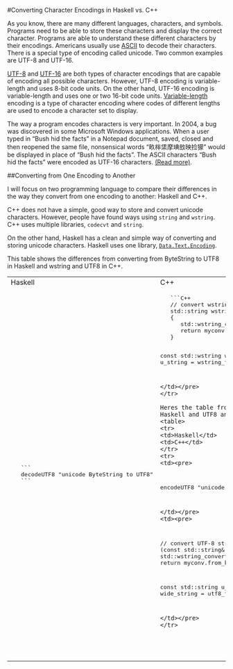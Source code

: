 #Converting Character Encodings in Haskell vs. C++

As you know, there are many different languages, characters, and symbols. Programs need to be able to store these characters and display the correct character. Programs are able to understand these different characters by their encodings. Americans usually use [ASCII](http://www.asciitable.com/) to decode their characters. There is a special type of encoding called unicode. Two common examples are UTF-8 and UTF-16.

[UTF-8](http://en.wikipedia.org/wiki/UTF-8) and [UTF-16](http://en.wikipedia.org/wiki/UTF-16) are both types of character encodings that are capable of encoding all possible characters. However, UTF-8 encoding is variable-length and uses 8-bit code units. On the other hand, UTF-16 encoding is variable-length and uses one or two 16-bit code units. [Variable-length](http://en.wikipedia.org/wiki/Variable-width_encoding) encoding is a type of character encoding where codes of different lengths are used to encode a character set to display.

The way a program encodes characters is very important. In 2004, a bug was discovered in some Microsoft Windows applications. When a user typed in “Bush hid the facts” in a Notepad document, saved, closed and then reopened the same file, nonsensical words “畂桳栠摩琠敨映捡獴” would be displayed in place of “Bush hid the facts”. The ASCII characters “Bush hid the facts” were encoded as UTF-16 characters. [(Read more)](http://en.wikipedia.org/wiki/Bush_hid_the_facts).

##Converting from One Encoding to Another

I will focus on two programming language to compare their differences in the way they convert from one encoding to another: Haskell and C++.

C++ does not have a simple, good way to store and convert unicode characters. However, people have found ways using `string` and `wstring`. C++ uses multiple libraries, `codecvt` and `string`.

On the other hand, Haskell has a clean and simple way of converting and storing unicode characters. Haskell uses one library, [`Data.Text.Encoding`](http://hackage.haskell.org/package/text-1.1.1.3/docs/Data-Text-Encoding.html).

This table shows the differences from converting from ByteString to UTF8 in Haskell and wstring and UTF8 in C++.
<table>
<tr>
<td>Haskell</td>
<td>C++</td>
</tr>
<tr>
<td><pre>
   ```
   decodeUTF8 "unicode ByteString to UTF8"
   ```
</td></pre>
<td><pre>
   ```C++
   // convert wstring to UTF-8 string
   std::string wstring_to_utf8 (const std::wstring& str)
   {
      std::wstring_convert<std::codecvt_utf8<wchar_t>> myconv;
      return myconv.to_bytes(str);
   }

   const std::wstring wide_string = L"This string";
   const std::string u_string = wstring_to_utf8(wide_string);
   ```
</td></pre>
</tr>

Heres the table from converting from UTF8 to ByteString in Haskell and UTF8 and wstring in C++.
<table>
<tr>
<td>Haskell</td>
<td>C++</td>
</tr>
<tr>
<td><pre>
   ```
   encodeUTF8 "unicode UTF8 to ByteString"
   ```
</td></pre>
<td><pre>
   ```
   // convert UTF-8 string to wstring
   std::wstring utf8_to_wstring (const std::string& str)
   {
      std::wstring_convert<std::codecvt_utf8<wchar_t>> myconv;
      return myconv.from_bytes(str);
   }

   const std::string u_string = "This string";
   const std::wstring wide_string = utf8_to_wstring(u_string);
   ```
</td></pre>
</tr>
